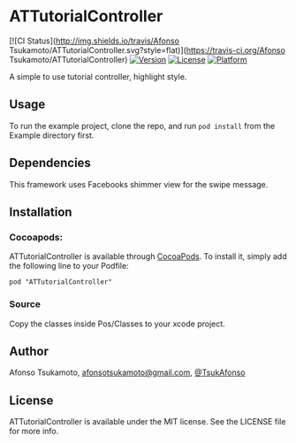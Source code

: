 # ATTutorialController

[![CI Status](http://img.shields.io/travis/Afonso Tsukamoto/ATTutorialController.svg?style=flat)](https://travis-ci.org/Afonso Tsukamoto/ATTutorialController)
[![Version](https://img.shields.io/cocoapods/v/ATTutorialController.svg?style=flat)](http://cocoadocs.org/docsets/ATTutorialController)
[![License](https://img.shields.io/cocoapods/l/ATTutorialController.svg?style=flat)](http://cocoadocs.org/docsets/ATTutorialController)
[![Platform](https://img.shields.io/cocoapods/p/ATTutorialController.svg?style=flat)](http://cocoadocs.org/docsets/ATTutorialController)

A simple to use tutorial controller, highlight style.

## Usage

To run the example project, clone the repo, and run `pod install` from the Example directory first.

## Dependencies

This framework uses Facebooks shimmer view for the swipe message. 

## Installation

### Cocoapods:

ATTutorialController is available through [CocoaPods](http://cocoapods.org). To install
it, simply add the following line to your Podfile:

    pod "ATTutorialController"

### Source

Copy the classes inside Pos/Classes to your xcode project.

## Author

Afonso Tsukamoto, afonsotsukamoto@gmail.com, [@TsukAfonso](https://twitter.com/TsukAfonso)

## License

ATTutorialController is available under the MIT license. See the LICENSE file for more info.

